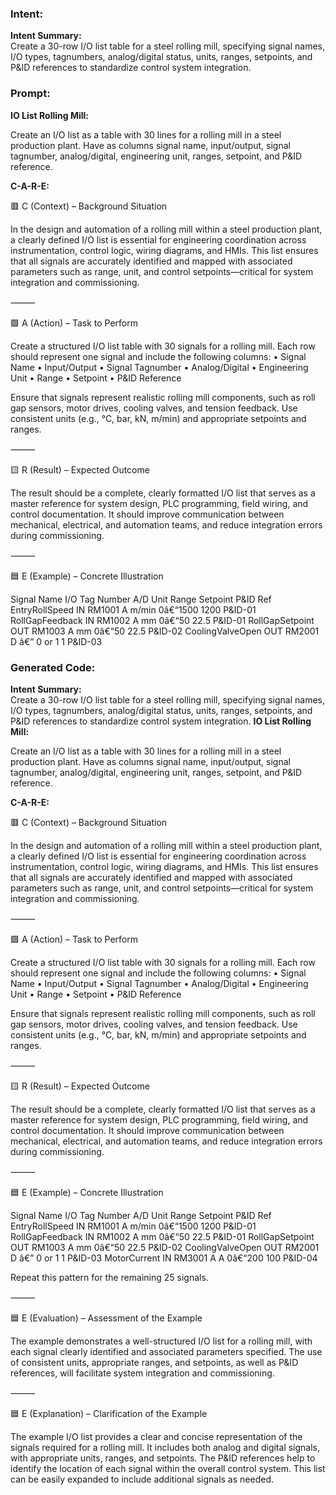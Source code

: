 ### Intent:
**Intent Summary:**  
Create a 30-row I/O list table for a steel rolling mill, specifying signal names, I/O types, tagnumbers, analog/digital status, units, ranges, setpoints, and P&ID references to standardize control system integration.

### Prompt:
**IO List Rolling Mill:**

Create an I/O list as a table with 30 lines for a rolling mill in a steel production plant. Have as columns signal name, input/output, signal tagnumber, analog/digital, engineering unit, ranges, setpoint, and P&ID reference.

**C-A-R-E:**

🟥 C (Context) – Background Situation

In the design and automation of a rolling mill within a steel production plant, a clearly defined I/O list is essential for engineering coordination across instrumentation, control logic, wiring diagrams, and HMIs. This list ensures that all signals are accurately identified and mapped with associated parameters such as range, unit, and control setpoints—critical for system integration and commissioning.

⸻

🟩 A (Action) – Task to Perform

Create a structured I/O list table with 30 signals for a rolling mill. Each row should represent one signal and include the following columns:
	•	Signal Name
	•	Input/Output
	•	Signal Tagnumber
	•	Analog/Digital
	•	Engineering Unit
	•	Range
	•	Setpoint
	•	P&ID Reference

Ensure that signals represent realistic rolling mill components, such as roll gap sensors, motor drives, cooling valves, and tension feedback. Use consistent units (e.g., °C, bar, kN, m/min) and appropriate setpoints and ranges.

⸻

🟨 R (Result) – Expected Outcome

The result should be a complete, clearly formatted I/O list that serves as a master reference for system design, PLC programming, field wiring, and control documentation. It should improve communication between mechanical, electrical, and automation teams, and reduce integration errors during commissioning.

⸻

🟦 E (Example) – Concrete Illustration

Signal Name
I/O
Tag Number
A/D
Unit
Range
Setpoint
P&ID Ref
EntryRollSpeed
IN
RM1001
A
m/min
0â€“1500
1200
P&ID-01
RollGapFeedback
IN
RM1002
A
mm
0â€“50
22.5
P&ID-01
RollGapSetpoint
OUT
RM1003
A
mm
0â€“50
22.5
P&ID-02
CoolingValveOpen
OUT
RM2001
D
â€”
0 or 1
1
P&ID-03

### Generated Code:
**Intent Summary:**  
Create a 30-row I/O list table for a steel rolling mill, specifying signal names, I/O types, tagnumbers, analog/digital status, units, ranges, setpoints, and P&ID references to standardize control system integration.
**IO List Rolling Mill:**

Create an I/O list as a table with 30 lines for a rolling mill in a steel production plant. Have as columns signal name, input/output, signal tagnumber, analog/digital, engineering unit, ranges, setpoint, and P&ID reference.

**C-A-R-E:**

🟥 C (Context) – Background Situation

In the design and automation of a rolling mill within a steel production plant, a clearly defined I/O list is essential for engineering coordination across instrumentation, control logic, wiring diagrams, and HMIs. This list ensures that all signals are accurately identified and mapped with associated parameters such as range, unit, and control setpoints—critical for system integration and commissioning.

⸻

🟩 A (Action) – Task to Perform

Create a structured I/O list table with 30 signals for a rolling mill. Each row should represent one signal and include the following columns:
	•	Signal Name
	•	Input/Output
	•	Signal Tagnumber
	•	Analog/Digital
	•	Engineering Unit
	•	Range
	•	Setpoint
	•	P&ID Reference

Ensure that signals represent realistic rolling mill components, such as roll gap sensors, motor drives, cooling valves, and tension feedback. Use consistent units (e.g., °C, bar, kN, m/min) and appropriate setpoints and ranges.

⸻

🟨 R (Result) – Expected Outcome

The result should be a complete, clearly formatted I/O list that serves as a master reference for system design, PLC programming, field wiring, and control documentation. It should improve communication between mechanical, electrical, and automation teams, and reduce integration errors during commissioning.

⸻

🟦 E (Example) – Concrete Illustration

Signal Name
I/O
Tag Number
A/D
Unit
Range
Setpoint
P&ID Ref
EntryRollSpeed
IN
RM1001
A
m/min
0â€“1500
1200
P&ID-01
RollGapFeedback
IN
RM1002
A
mm
0â€“50
22.5
P&ID-01
RollGapSetpoint
OUT
RM1003
A
mm
0â€“50
22.5
P&ID-02
CoolingValveOpen
OUT
RM2001
D
â€”
0 or 1
1
P&ID-03
MotorCurrent
IN
RM3001
A
A
0â€“200
100
P&ID-04

Repeat this pattern for the remaining 25 signals.

⸻

🟦 E (Evaluation) – Assessment of the Example

The example demonstrates a well-structured I/O list for a rolling mill, with each signal clearly identified and associated parameters specified. The use of consistent units, appropriate ranges, and setpoints, as well as P&ID references, will facilitate system integration and commissioning.

⸻

🟦 E (Explanation) – Clarification of the Example

The example I/O list provides a clear and concise representation of the signals required for a rolling mill. It includes both analog and digital signals, with appropriate units, ranges, and setpoints. The P&ID references help to identify the location of each signal within the overall control system. This list can be easily expanded to include additional signals as needed.
